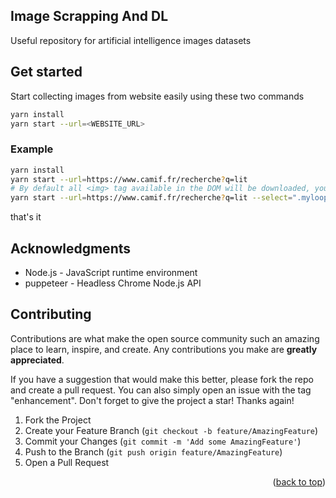 <a id="readme-top"></a>

## Image Scrapping And DL

Useful repository for artificial intelligence images datasets

## Get started

Start collecting images from website easily using these two commands

```bash
yarn install
yarn start --url=<WEBSITE_URL>
```

### Example

```bash
yarn install
yarn start --url=https://www.camif.fr/recherche?q=lit
# By default all <img> tag available in the DOM will be downloaded, you can filter by specifying the class with --select option
yarn start --url=https://www.camif.fr/recherche?q=lit --select=".myloop-images-selector"
```

that's it

## Acknowledgments

- Node.js - JavaScript runtime environment
- puppeteer - Headless Chrome Node.js API

## Contributing

Contributions are what make the open source community such an amazing place to learn, inspire, and create. Any contributions you make are **greatly appreciated**.

If you have a suggestion that would make this better, please fork the repo and create a pull request. You can also simply open an issue with the tag "enhancement".
Don't forget to give the project a star! Thanks again!

1. Fork the Project
2. Create your Feature Branch (`git checkout -b feature/AmazingFeature`)
3. Commit your Changes (`git commit -m 'Add some AmazingFeature'`)
4. Push to the Branch (`git push origin feature/AmazingFeature`)
5. Open a Pull Request

<p align="right">(<a href="#readme-top">back to top</a>)</p>
